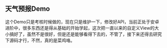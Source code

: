 ## 天气预报Demo

​	这个Demo只是考核时候做的，现在只是维护一下，修改好API，当前正处于安卓进阶中，很多东西还是得从基础的开始学起，这次把一直以来的自定义View的大小搞好了，虽然不是很好，但是还是能够看得下去的，不管了，接下来还得去研究下源码才行，不然，真的是菜鸡咯。


